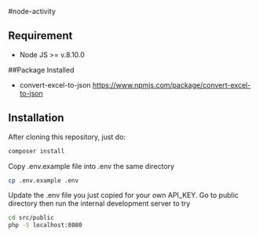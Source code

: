 #node-activity


## Requirement
- Node JS >= v.8.10.0

##Package Installed
- convert-excel-to-json https://www.npmjs.com/package/convert-excel-to-json

## Installation
After cloning this repository, just do:
```bash
composer install
```
Copy .env.example file into .env the same directory
```bash
cp .env.example .env
```
Update the .env file you just copied for your own API_KEY.
Go to public directory then run the internal development server to try
```bash
cd src/public
php -S localhost:8080
```
